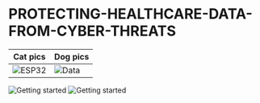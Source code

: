 # PROTECTING-HEALTHCARE-DATA-FROM-CYBER-THREATS


| Cat pics                            | Dog pics                            |
| ----------------------------------- | ----------------------------------- |
| ![ESP32](/images/1.png) | ![Data](/images/2.png) |

<img src="/images/1.png" alt="Getting started" />
<img src="/images/2.png" alt="Getting started" />
